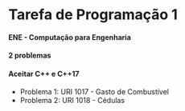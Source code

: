 # Tarefa de Programação 1
#### ENE - Computação para Engenharia
#### 2 problemas
#### Aceitar C++ e C++17

- Problema 1: URI 1017 - Gasto de Combustível
- Problema 2: URI 1018 - Cédulas